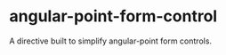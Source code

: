 angular-point-form-control
==========================

A directive built to simplify angular-point form controls.
